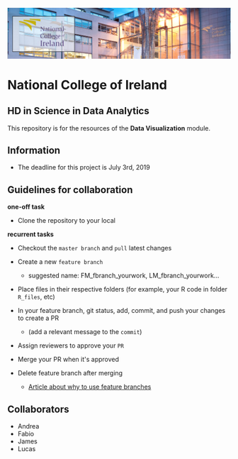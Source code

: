 ![NCIbanner](/images/NCI_banner.jpg)

# National College of Ireland
## HD in Science in Data Analytics


This repository is for the resources of the **Data Visualization** module.

## Information

- The deadline for this project is July 3rd, 2019



## Guidelines for collaboration

**one-off task**

- Clone the repository to your local

**recurrent tasks**

- Checkout the `master branch` and `pull` latest changes
- Create a new `feature branch`
  - suggested name: FM_fbranch_yourwork, LM_fbranch_yourwork...
- Place files in their respective folders (for example, your R code in folder `R_files`, etc)
- In your feature branch, git status, add, commit, and push your changes to create a PR
  - (add a relevant message to the `commit`)
- Assign reviewers to approve your `PR`
- Merge your PR when it's approved
- Delete feature branch after merging

    - [Article about why to use feature branches](https://www.atlassian.com/git/tutorials/comparing-workflows/feature-branch-workflow)



## Collaborators

- Andrea
- Fabio
- James
- Lucas
